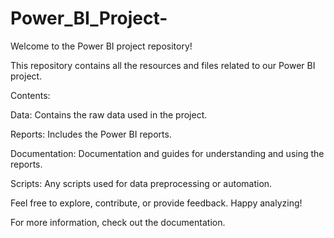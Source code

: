 # Power_BI_Project-
Welcome to the Power BI project repository! 

This repository contains all the resources and files related to our Power BI project.

Contents:




Data: Contains the raw data used in the project.

Reports: Includes the Power BI reports.

Documentation: Documentation and guides for understanding and using the reports.

Scripts: Any scripts used for data preprocessing or automation.


Feel free to explore, contribute, or provide feedback. Happy analyzing!

For more information, check out the documentation.
